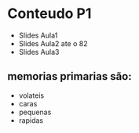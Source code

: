 # Conteudo P1

- Slides Aula1
- Slides Aula2 ate o 82
- Slides Aula3

## memorias primarias são:

- volateis
- caras
- pequenas
- rapidas
